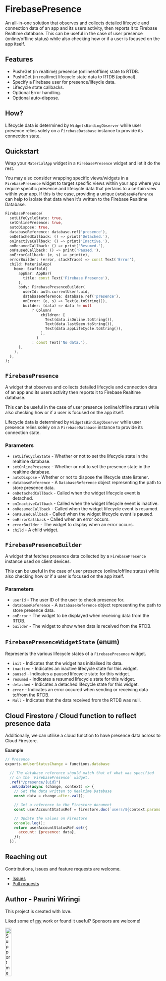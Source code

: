 # FirebasePresence

An all-in-one solution that observes and collects detailed lifecycle and connection data
of an app and its users activity, then reports it to Firebase Realtime database.
This can be useful in the case of user presence (online/offline status)
while also checking how or if a user is focused on the app itself.

## Features
- Push/Get (in realtime) presence (online/offline) state to RTDB.
- Push/Get (in realtime) lifecycle state data to RTDB (optional).
- Specify a Firebase user for presence/lifeycle data.
- Lifecycle state callbacks.
- Optional Error handling.
- Optional auto-dispose.

## How?
Lifecycle data is determined by `WidgetsBindingObserver` while user presence
relies solely on a `FirebaseDatabase` instance to provide its connection state.

## Quickstart
Wrap your `MaterialApp` widget in a `FirebasePresence` widget and let it do the rest.

You may also consider wrapping specific views/widgets in a `FirebasePresence` widget to target
specific views within your app where you require specific presence and lifecycle data
that pertains to a certain view within your app. If this is the case, providing a unique
`DatabaseReference` can help to isolate that data when it's written to the Firebase Realtime Database.

```dart
FirebasePresence(
  setLifeCycleState: true,
  setOnlinePresence: true,
  autoDispose: true,
  databaseReference: database.ref('presence'),
  onDetachedCallback: () => print('Detached.'),
  onInactiveCallback: () => print('Inactive.'),
  onResumedCallback: () => print('Resumed.'),
  onPausedCallback: () => print('Paused.'),
  onErrorCallback: (e, s) => print(e),
  errorBuilder: (error, stackTrace) => const Text('Error'),
  child: MaterialApp(
    home: Scaffold(
      appBar: AppBar(
        title: const Text('Firebase Presence'),
      ),
      body: FirebasePresenceBuilder(
        userId: auth.currentUser!.uid,
        databaseReference: database.ref('presence'),
        onError: (e, s) => Text(e.toString()),
        builder: (data) => data != null
            ? Column(
                children: [
                  Text(data.isOnline.toString()),
                  Text(data.lastSeen.toString()),
                  Text(data.appLifeCycle.toString()),
                ],
              )
            : const Text('No data.'),
      ),
    ),
  ),
);
```

## `FirebasePresence`

A widget that observes and collects detailed lifecycle and connection data of an app and its users activity then reports it to Firebase Realtime database.

This can be useful in the case of user presence (online/offline status) while also checking how or if a user is focused on the app itself.

Lifecycle data is determined by `WidgetsBindingObserver` while user presence relies solely on a `FirebaseDatabase` instance to provide its connection state.

### Parameters
- `setLifeCycleState` - Whether or not to set the lifecycle state in the realtime database.
- `setOnlinePresence` - Whether or not to set the presence state in the realtime database.
- `autoDispose` - Whether or not to dispose the lifecycle state listener.
- `databaseReference` - A `DatabaseReference` object representing the path to store presence data.
- `onDetachedCallback` - Called when the widget lifecycle event is detached.
- `onInactiveCallback` - Called when the widget lifecycle event is inactive.
- `onResumedCallback` - Called when the widget lifecycle event is resumed.
- `onPausedCallback` - Called when the widget lifecycle event is paused.
- `onErrorCallback` - Called when an error occurs.
- `errorBuilder` - The widget to display when an error occurs.
- `child` - A child widget.

## `FirebasePresenceBuilder`

A widget that fetches presence data collected by a `FirebasePresence` instance used on client devices.

This can be useful in the case of user presence (online/offline status) while also checking how or if a user is focused on the app itself.

### Parameters
- `userId` - The user ID of the user to check presence for.
- `databaseReference` - A `DatabaseReference` object representing the path to store presence data.
- `onError` - The widget to be displayed when receiving data from the RTDB.
- `builder` - The widget to show when data is received from the RTDB.

## `FirebasePresenceWidgetState` (enum)

Represents the various lifecycle states of a `FirebasePresence` widget.

- `init` - Indicates that the widget has initialised its data.
- `inactive` - Indicates an inactive lifecycle state for this widget.
- `paused` - Indicates a paused lifecycle state for this widget.
- `resumed` - Indicates a resumed lifecycle state for this widget.
- `detached` - Indicates a detached lifecycle state for this widget.
- `error` - Indicates an error occured when sending or receiving data to/from the RTDB.
- `Null` - Indicates that the data received from the RTDB was null.

## Cloud Firestore / Cloud function to reflect presence data

Additionally, we can utilise a cloud function to have presence data across to Cloud Firestore.

**Example**
```javascript
// Presence
exports.onUserStatusChange = functions.database

  // The database reference should match that of what was specified
  // on the `FirebasePresence` widget.
  .ref("/presence/{uid}")
  .onUpdate(async (change, context) => {
    // Get the data written to Realtime Database
    const data = change.after.val();

    // Get a reference to the Firestore document
    const userAccountStatusRef = firestore.doc(`users/${context.params.uid}`);

    // Update the values on Firestore
    console.log();
    return userAccountStatusRef.set({
      account: {presence: data},
    });
  });
```

## Reaching out

Contributions, issues and feature requests are welcome.

- [Issues](https://github.com/flutterfocus/firebase_presence/issues)
- [Pull requests](https://github.com/flutterfocus/firebase_presence/pulls)

## Author - Paurini Wiringi
This project is created with love.

Liked some of [my](https://github.com/flutterfocus) work or found it useful? Sponsors are welcome!

<a href="https://github.com/sponsors/flutterfocus" target="_blank"><img src="https://t3.ftcdn.net/jpg/04/07/88/00/360_F_407880054_fdbzTfwmIBaDmb84pg4hDJ3rb1ezRpZw.jpg" alt="Support me" style="height: 20% !important;width: 20% !important;" ></a>
